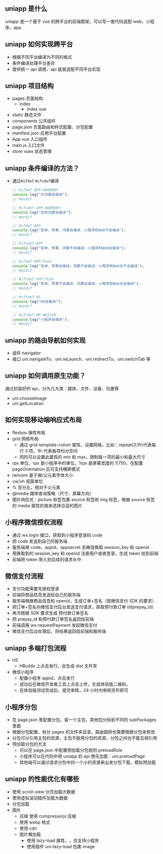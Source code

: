 ## uniapp 是什么

uniapp 是一个基于 vue 的跨平台的前端框架，可以写一套代码适配 web，小程序，app

## uniapp 如何实现跨平台

- 根据不同平台编译为不同的格式
- 条件编译处理平台差异
- 提供统一 api 调用，api 底层适配不同平台实现

## uniapp 项目结构

- pages 页面结构
  - index
    - index.vue
- static 静态文件
- components 公共组件
- page.json 页面路由和样式配置、分包配置
- manifest.json 应用平台配置
- App.vue 入口组件
- main.js 入口文件
- store vuex 状态管理

## uniapp 条件编译的方法？

- 通过`#ifdef` `#ifndef`编译

  ```js
  // #ifdef APP-HARMONY
  console.log("仅鸿蒙会编译");
  // #endif

  // #ifndef APP-HARMONY
  console.log("仅非鸿蒙会编译");
  // #endif

  // #ifdef APP
  console.log("安卓、苹果、鸿蒙会编译，小程序和Web不会编译");
  // #endif

  // #ifndef APP
  console.log("安卓、苹果、鸿蒙不会编译，小程序和Web会编译");
  // #endif

  // #ifdef APP-PLUS
  console.log("安卓、苹果会编译，鸿蒙不会编译，小程序和Web也不会编译");
  // #endif

  // #ifndef APP-PLUS
  console.log("安卓、苹果不会编译，鸿蒙会编译，小程序和Web也会编译");
  // #endif

  // #ifndef H5
  console.log("H5会编译");
  // #endif

  // #ifndef MP-WEIXIN
  console.log("小程序会编译");
  // #endif
  ```

## uniapp 的路由导航如何实现

- 组件 navigator
- 接口 uni.navigateTo、uni.reLaunch、uni.redirectTo、uni.switchTab 等

## uniapp 如何调用原生功能？

通过封装好的 api，分为几大类：媒体、文件、设备、位置等

- uni.chooseImage
- uni.getLocation

## 如何实现移动端响应式布局

- flexbox 弹性布局
- grid 网格布局
  - 通过 grid-template-colum 属性，设置网格，比如：repeat(3,1fr)代表每行 3 项，1fr 代表每项均分空间
  - 同时可以设置此属性的 min 和 max，限制每一项的最小和最大尺寸
- rpx 单位，rpx 是小程序中的单位，1rpx 是屏幕宽度的 1/750，在配置 pageOrientation 后可支持横屏模式
- rem/em 基于根/父元素字体大小
- vw/vh 视窗单位
- % 百分比，相对于父元素
- @media 媒体查询策略（尺寸、屏幕方向）
- 图片响应式：picture 标签包裹 source 标签和 img 标签，根据 source 标签的 media 属性的值来选择合适的图片

## 小程序微信授权流程

- 通过 wx.login 接口，获取到小程序登录码 code
- 把 code 发送到自己的服务端
- 服务端用 code、appid、appsecret 去微信换取 session_key 和 openid
- 用换取到的 session_key 和 openid 注册用户或者登录，生成 token 给到前端
- 前端把 token 带入到后续的请求头中

## 微信支付流程

- 支付功能需要先授权登录
- 前端将商品信息发送给自己的服务端
- 服务端根据商品信息和 openid，生成订单+签名（按微信支付 SDK 的要求）
- 把订单+签名向微信支付后台发送支付请求，获取预付款订单 id(prepay_id)
- 再次根据 SDK 要求生成 预付款订单签名
- 把 prepay_id 和预付款订单签名返回给前端
- 前端调用 wx.requestPayment 发起微信支付
- 微信支付后台处理后，将结果返回给前端和服务端

## uniapp 多端打包流程

- H5
  - HBuildx 上点击发行，会生成 dist 文件夹
- 微信小程序
  - 配置小程序 appid，点击发行
  - 成功后在微信开发者工具上点击上传，生成体验版二维码，
  - 在体验版测试完成后，提交审核，24 小时内审核完毕即可

## 小程序分包

- 在 page.json 里配置分包，留一个主包，其他包分拆到不同的 subPackages 里面
- 根据分包配置，拆分 pages 的文件夹目录，路由跳转也需要根据分包来修改
- 分包可以引用主包的资源，主包不能用分包的资源，分包之间也不能互相引用
- 预加载分包的方法
  - 可以在 page.json 中配置预加载分包规则 preloadRule
  - 小程序可以在代码中用 uniapp 的 api 预先加载：uni.preloadPage
  - 其他端可以通过请求分包中的一个小的资源来出发分包下载，模拟预加载

## uniapp 的性能优化有哪些

- 使用 scroll-view 分页加载大数据
- 使用虚拟滚动插件加载大数据
- 分包加载
- 图片
  - 压缩 使用 compressorjs 压缩
  - 使用 webp 格式
  - 使用 cdn
  - 图片懒加载
    - 使用 lazy-load 属性，<image lazy-load />，仅支持小程序
    - 使用插件 uni-lazy-load 包裹 image
